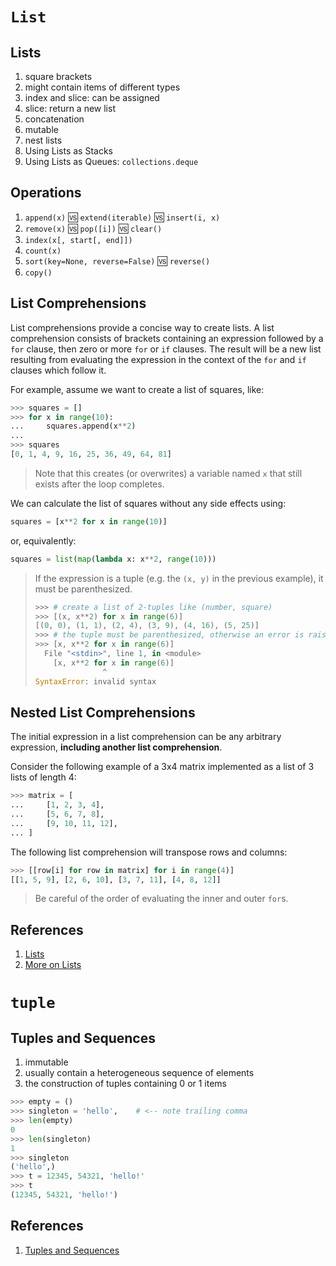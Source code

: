 # `List`

## Lists

1. square brackets
2. might contain items of different types
3. index and slice: can be assigned
4. slice: return a new list
5. concatenation
6. mutable
7. nest lists
8. Using Lists as Stacks
9. Using Lists as Queues: `collections.deque`

## Operations

1. `append(x)` :vs: `extend(iterable)` :vs: `insert(i, x)`
2. `remove(x)` :vs: `pop([i])` :vs: `clear()`
3. `index(x[, start[, end]])`
4. `count(x)`
5. `sort(key=None, reverse=False)` :vs: `reverse()`
6. `copy()`

## List Comprehensions

List comprehensions provide a concise way to create lists. A list comprehension consists of brackets containing an expression followed by a `for` clause, then zero or more `for` or `if` clauses. The result will be a new list resulting from evaluating the expression in the context of the `for` and `if` clauses which follow it.

For example, assume we want to create a list of squares, like:

```python
>>> squares = []
>>> for x in range(10):
...     squares.append(x**2)
...
>>> squares
[0, 1, 4, 9, 16, 25, 36, 49, 64, 81]
```

> Note that this creates (or overwrites) a variable named `x` that still exists after the loop completes. 

We can calculate the list of squares without any side effects using:

```python
squares = [x**2 for x in range(10)]
```

or, equivalently:

```python
squares = list(map(lambda x: x**2, range(10)))
```

> If the expression is a tuple (e.g. the `(x, y)` in the previous example), it must be parenthesized.
> 
> ```python
> >>> # create a list of 2-tuples like (number, square)
> >>> [(x, x**2) for x in range(6)]
> [(0, 0), (1, 1), (2, 4), (3, 9), (4, 16), (5, 25)]
> >>> # the tuple must be parenthesized, otherwise an error is raised
> >>> [x, x**2 for x in range(6)]
>   File "<stdin>", line 1, in <module>
>     [x, x**2 for x in range(6)]
>                ^
> SyntaxError: invalid syntax
> ```

## Nested List Comprehensions

The initial expression in a list comprehension can be any arbitrary expression, **including another list comprehension**.

Consider the following example of a 3x4 matrix implemented as a list of 3 lists of length 4:

```python
>>> matrix = [
...     [1, 2, 3, 4],
...     [5, 6, 7, 8],
...     [9, 10, 11, 12],
... ]
```

The following list comprehension will transpose rows and columns:

```python
>>> [[row[i] for row in matrix] for i in range(4)]
[[1, 5, 9], [2, 6, 10], [3, 7, 11], [4, 8, 12]]
```

> Be careful of the order of evaluating the inner and outer `for`s.

## References

1. [Lists](https://docs.python.org/3.7/tutorial/introduction.html#lists)
2. [More on Lists](https://docs.python.org/3.7/tutorial/datastructures.html#more-on-lists)

# `tuple`

## Tuples and Sequences

1. immutable
2. usually contain a heterogeneous sequence of elements
3. the construction of tuples containing 0 or 1 items

```python
>>> empty = ()
>>> singleton = 'hello',    # <-- note trailing comma
>>> len(empty)
0
>>> len(singleton)
1
>>> singleton
('hello',)
>>> t = 12345, 54321, 'hello!'
>>> t
(12345, 54321, 'hello!')
```

## References

1. [Tuples and Sequences](https://docs.python.org/3.7/tutorial/datastructures.html#tuples-and-sequences)

